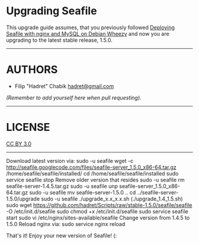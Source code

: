 Upgrading Seafile
=================

This upgrade guide assumes, that you previously followed [Deploying Seafile with nginx and MySQL on Debian Wheezy](https://github.com/hadret/Texts/blob/master/deploying_seafile_with_nginx_and_mysql_on_debian.md) and now you are upgrading to the latest stable release, 1.5.0.

* * *

AUTHORS
=======

* Filip "Hadret" Chabik <hadret@gmail.com>

_(Remember to add yourself here when pull requesting)._

* * *

LICENSE
=======

[CC BY 3.0](http://creativecommons.org/licenses/by/3.0/)

* * *

Download latest version via:
    sudo -u seafile wget -c http://seafile.googlecode.com/files/seafile-server_1.5.0_x86-64.tar.gz /home/seafile/seafile/installed/
    cd /home/seafile/seafile/installed
    sudo service seafile stop
    Remove older version that resides 
    sudo -u seafile rm seafile-server-1.4.5.tar.gz
    sudo -u seafile unp seafile-server_1.5.0_x86-64.tar.gz
    sudo -u seafile mv seafile-server-1.5.0 ..
    cd ../seafile-server-1.5.0/upgrade
    sudo -u seafile ./upgrade_x.x_x.x.sh (./upgrade_1.4_1.5.sh)
    sudo wget https://github.com/hadret/Scripts/raw/stable-1.5.0/seafile/seafile -O /etc/init.d/seafile
    sudo chmod +x /etc/init.d/seafile
    sudo service seafile start
    sudo vi /etc/nginx/sites-available/seafile
    Change version from 1.4.5 to 1.5.0
    Reload nginx via:
    sudo service nginx reload

That's it! Enjoy your new version of Seafile! (:
